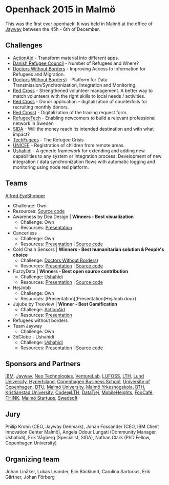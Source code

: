 # Openhack 2015 in Malmö
This was the first ever openhack! It was held in Malmö at the office of [Jayway](http://jayway.se) between the 45h - 6th of December.

## Challenges
* [ActionAid](../../Challenges/ActionAid/ActionAid_2015.md) - Transform material into different apps.
* [Danish Refugee Council](../../Challenges/DanishRefugeeCouncil/DanishRefugeeCouncil_2015.md) - Number of Refugees and Where?
* [Doctors Without Borders](../../Challenges/DoctorsWithoutBorders_2015a.md) - Improving Access to Information for Refugees and Migration.
* [Doctors Without Borders](../../Challenges/DoctorsWithoutBorders/DoctorsWithoutBorders_2015b.md)) - Platform for Data Transmission/Synchronization, Integration and Monitoring.
* [Red Cross](../../Challenges/RedCross/RedCross_2015a.md) - Strengthened volunteer management. A better way to match volunteers with the right skills to local needs / activities.
* [Red Cross](../../Challenges/Redcross/RedCross_2015b.md) - Donor application – digitalization of counterfoils for recruiting monthly donors.
* [Red Cross](../../Challenges/RedCross/RedCross_2015c.md)) - Digitalization of the tracing request form.
* [RefugeeTech](../../Challenges/RefugeeTech/RefugeeTech_2015.md) - Enabling newcomers to build a relevant professional network in Sweden
* [SIDA](../../Challenges/sida/SIDA_2015.md) - Will the money reach its intended destination and with what impact?
* [TechFugees](../../Challenges/TechFugees/TechFugees_2015.md) - The Refugee Crisis
* [UNICEF](../../Challenges/UNICEF/UNICEF_2015.md) - Registration of children from remote areas.
* [Ushahidi](../../Challenges/Ushahidi/Ushahidi_2015.md) - A generic framework for extending and adding new capabilities to any system or integration process. Development of new integration / data synchronization flows with automatic logging and monitoring using node red platform.

## Teams
[Alfred EyeShopper](https://github.com/OpenHackC4H/2015-Malmo-Alfred-the-iShopper)
  * Challenge: Own
  * Resources: [Source code](https://github.com/OpenHackC4H/2015-Malmo-Alfred-the-iShopper)
* Awareness by Dea Design | **Winners - Best visualization**
  * Challenge: Own
  * Resources: [Presentation](Presentation/Awareness.pptx)
* Cancerless
  * Challenge: Own
  * Resources: [Presentation](https://monosnap.com/file/Ff2NgZu6gqnxhGb86vSODKENxkpb5e#) | [Source code](https://github.com/OpenHackC4H/2015-Malmo-Cancerless)
* Cold Chain Sensors | **Winners - Best humanitarian solution & People's choice**
  * Challenge: [Doctors Without Borders](../../Challenges/DoctorsWithoutBorders_2015b.md))
  * Resources: [Presentation](Presentation/ColdChainSensors.pptx) | [Source code](https://github.com/OpenHackC4H/2015-Malmo-Cold-Chain-Sensors)
* FuzzyData | **Winners - Best open source contribution**
  * Challenge: [Ushahidi](../../Challenges/Ushahidi_2015.md)
  * Resources: [Presentation](Presentation/FuzzyData.pdf) | [Source code](https://github.com/OpenHackC4H/2015-Malmo-FuzzyData)
* HejJobb
  * Challenge: Own
  * Resources: [Presentation](Presentation(HejJobb.docx)
* Jujube by Treeview | **Winner - Best Gamification**
  * Challenge: [ActionAid](../../Challenges/ActionAid_2015.md)
  * Resources: [Presentation](Presentation/Jujube.pptx)
* Refugees without borders
* Team Jayway
  * Challenge: Own
* 3dGlobe - Ushahidi
  * Challenge: [Ushahidi](../../Challenges/Ushahidi_2015.md)
  * Resources: [Presentation](Presentation/3dGlobeUshahidi.pdf) | [Source code](https://github.com/OpenHackC4H/2015-Malmo-3dGlobe-Ushahidi)

## Sponsors and Partners
[IBM](http://ibm,se), [Jayway](http://jayway.se), [Neo Technologies](https://neo4j.com/), [VentureLab](http://www.venturelab.lu.se/), [LUFOSS](https://www.lth.se/lufoss/swedish), [LTH](https://www.lth.se/), [Lund University](http://www.lu.se/), [HyperIsland](https://www.hyperisland.com/), [Copenhagen Business School](http://www.cbs.dk/en), [University of Copenhagen](http://www.ku.dk/english/), [DTU](http://www.dtu.dk/), [Malmö University](https://www.mah.se/), [Malmö Yrkeshögskola](http://my.se/), [BTH](https://www.bth.se/), [Kristianstad University](http://www.hkr.se/en/), [Code@LTH](https://www.lth.se/code/), [DataTjej](http://datatjej.se/), [MobileHeights](http://mobileheights.org/), [FooCafé](http://foocafe.org/), [THINK](http://thinkaccelerate.com/), [Malmö Startups](http://www.malmostartups.com/), [Swedsoft](http://swedsoft.se/)

## Jury
Philip Krohn (CEO, Jayway Denmark), Johan Fossander (CEO, IBM Client Innovation Center Malmö), Angela Odour Lungati (Community Manager, Ushahidi), Erik Vågberg (Specialist, SIDA), Nathan Clark (PhD Fellow, Copenhagen University)

## Organizing team
Johan Linåker, Lukas Leander, Elin Bäcklund, Carolina Sartorius, Erik Gärtner, Johan Förberg
